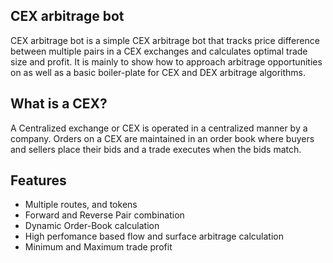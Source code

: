 ## CEX arbitrage bot
CEX arbitrage bot is a simple CEX arbitrage bot that tracks price difference between multiple pairs in a CEX exchanges and calculates optimal trade size and profit.
It is mainly to show how to approach arbitrage opportunities on as well as a basic boiler-plate for CEX and DEX arbitrage algorithms.
## What is a CEX?

A Centralized exchange or CEX is operated in a centralized manner by a company. Orders on a CEX are maintained in an order book where buyers and sellers place their bids and a trade executes when the bids match.

## Features
- Multiple routes, and tokens
- Forward and Reverse Pair combination
- Dynamic Order-Book calculation
- High perfomance based flow and surface arbitrage calculation 
- Minimum and Maximum trade profit

[//]: # ()
[//]: # (## Install)

[//]: # ()
[//]: # (#### 1. Install Python  )

[//]: # (<code>npm install --save-dev hardhat</code>  )

[//]: # ()
[//]: # (#### 2. Create `.env` and set Alchemy API key to ALCHEMY_API_KEY)

[//]: # ()
[//]: # (#### 3. Set Ethereum address private key to PRIVATE_KEY in `.env`)

[//]: # ()
[//]: # (### Run)

[//]: # ()
[//]: # (Run mainnet fork node on localhost: `npx hardhat node --fork https://eth-mainnet.alchemyapi.io/v2/[API_KEY]`  )

[//]: # ()
[//]: # (Deploy contracts: `npx hardhat --network localhost run scripts/deploy.js`  )

[//]: # ()
[//]: # (Open console: `npx hardhat --network localhost console`  )

[//]: # ()
[//]: # (Run bot: `npx hardhat --network localhost run scripts/trade.js`  )

